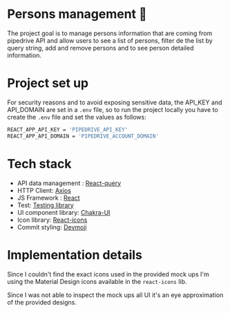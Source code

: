 # Persons management 👥

The project goal is to manage persons information that are coming from pipedrive API and allow users to see a list of persons, filter de the list by query string, add and remove persons and to see person detailed information. 

# Project set up 

For security reasons and to avoid exposing sensitive data, the API_KEY and API_DOMAIN are set in a `.env` file, so to run the project locally you have to create the `.env` file and set the values as follows: 

```bash
REACT_APP_API_KEY = 'PIPEDRIVE_API_KEY'
REACT_APP_API_DOMAIN = 'PIPEDRIVE_ACCOUNT_DOMAIN'
```
# Tech stack 

- API data management :  [React-query]([https://react-query.tanstack.com/](https://react-query.tanstack.com/))
- HTTP Client: [Axios]([https://axios-http.com/](https://axios-http.com/))
- JS Framework : [React]([https://reactjs.org/](https://reactjs.org/))
- Test: [Testing library]([https://testing-library.com/docs/](https://testing-library.com/docs/))
- UI component library: [Chakra-UI]([https://chakra-ui.com/](https://chakra-ui.com/))
- Icon library: [React-icons](https://react-icons.github.io/react-icons/)
- Commit styling: [Devmoji](https://github.com/folke/devmoji)

# Implementation details

Since I couldn't find the exact icons used in the provided mock ups I'm using the Material Design icons available in the `react-icons` lib. 

Since I was not able to inspect the mock ups all UI it's an eye approximation of the provided designs.
